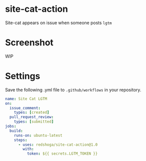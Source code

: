 # site-cat-action

Site-cat appears on issue when someone posts `lgtm`

# Screenshot

WIP

# Settings

Save the following .yml file to `.github/workflows` in your repository.

```site-cat.yml
name: Site Cat LGTM
on:
  issue_comment:
    types: [created]
  pull_request_review:
    types: [submitted]
jobs:
  build:
    runs-on: ubuntu-latest
    steps:
      - uses: redshoga/site-cat-action@1.0
        with:
          token: ${{ secrets.LGTM_TOKEN }}
```
